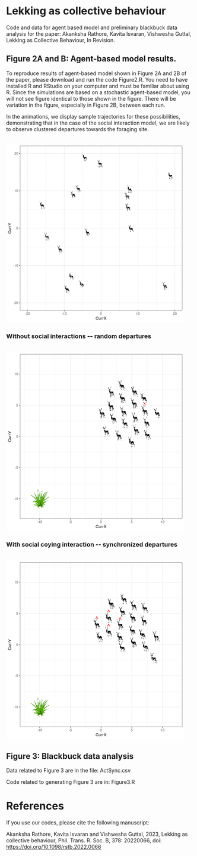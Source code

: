 # Lekking as collective behaviour

Code and data for agent based model and preliminary blackbuck data analysis for the paper: Akanksha Rathore, Kavita Isvaran, Vishwesha Guttal, Lekking as Collective Behaviour, In Revision. 

## Figure 2A and B: Agent-based model results.

To reproduce results of agent-based model shown in Figure 2A and 2B of the paper, please download and run the code Figure2.R. You need to have installed R and RStudio on your computer and must be familiar about using R. Since the simulations are based on a stochastic agent-based model, you will not see figure identical to those shown in the figure. There will be variation in the figure, especially in Figure 2B, between each run. 

In the animations, we display sample trajectories for these possibilities, demonstrating that in the case of the social interaction model, we are likely to observe clustered departures towards the foraging site.

<br>
<img src="https://github.com/aakanksharathore/Lekking-Perspective/blob/main/lek_formation.gif" alt="Alt text" title="Lek formation model">
<br>

### Without social interactions -- random departures

<br>
<img src="https://github.com/aakanksharathore/Lekking-Perspective/blob/main/rs0.gif" alt="Alt text" title="Random departures - no social interation">
<br>

### With social coying interaction -- synchronized departures

<br>
<img src="https://github.com/aakanksharathore/Lekking-Perspective/blob/main/rs1.gif" alt="Alt text" title="Synchronised departures - copying among neighbours">
<br>

## Figure 3: Blackbuck data analysis

Data related to Figure 3 are in the file: ActSync.csv

Code related to generating Figure 3 are in: Figure3.R

# References

If you use our codes, please cite the following manuscript:

Akanksha Rathore, Kavita Isvaran and Vishwesha Guttal, 2023, Lekking as collective behaviour, Phil. Trans. R. Soc. B,  378: 20220066, doi: https://doi.org/10.1098/rstb.2022.0066



